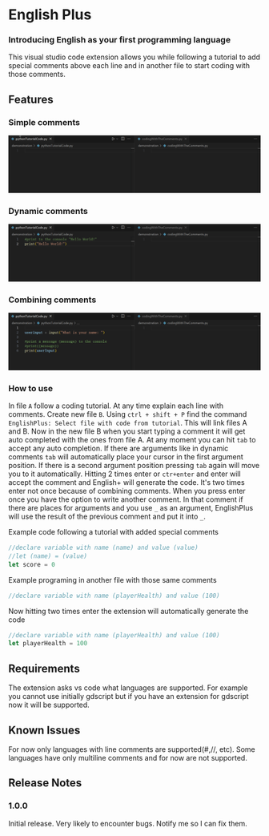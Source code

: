 # English Plus
### Introducing English as your first programming language
This visual studio code extension allows you while following a tutorial to add special comments above each line and in another file to start coding with those comments.

## Features
### Simple comments
![Simple\ comments](assets/simpleComments.gif)

### Dynamic comments
![Dynamic\ comments](assets/dynamicComments.gif)

### Combining comments
![Combining\ comments](assets/combiningComments.gif)

### How to use
In file `A` follow a coding tutorial. At any time explain each line with comments. Create new file `B`. Using `ctrl + shift + P` find the command `EnglishPlus: Select file with code from tutorial`. This will link files A and B. Now in the new file B when you start typing a comment it will get auto completed with the ones from file A. At any moment you can hit `tab` to accept any auto completion. If there are arguments like in dynamic comments `tab` will automatically place your cursor in the first argument position. If there is a second argument position pressing `tab` again will move you to it automatically. Hitting 2 times enter or `ctr+enter` and enter will accept the comment and English+ will generate the code. It's two times enter not once because of combining comments. When you press enter once you have the option to write another comment. In that comment if there are places for arguments and you use `_` as an argument, EnglishPlus will use the result of the previous comment and put it into `_`.

Example code following a tutorial with added special comments
```js
//declare variable with name (name) and value (value)
//let (name) = (value)
let score = 0
```
Example programing in another file with those same comments
```js
//declare variable with name (playerHealth) and value (100)
```
Now hitting two times enter the extension will automatically generate the code
```js
//declare variable with name (playerHealth) and value (100)
let playerHealth = 100
```
## Requirements

The extension asks vs code what languages are supported. For example you cannot use initially gdscript but if you have an extension for gdscript now it will be supported.

## Known Issues

For now only languages with line comments are supported(#,//, etc). Some languages have only multiline comments and for now are not supported.

## Release Notes

### 1.0.0

Initial release. Very likely to encounter bugs. Notify me so I can fix them.